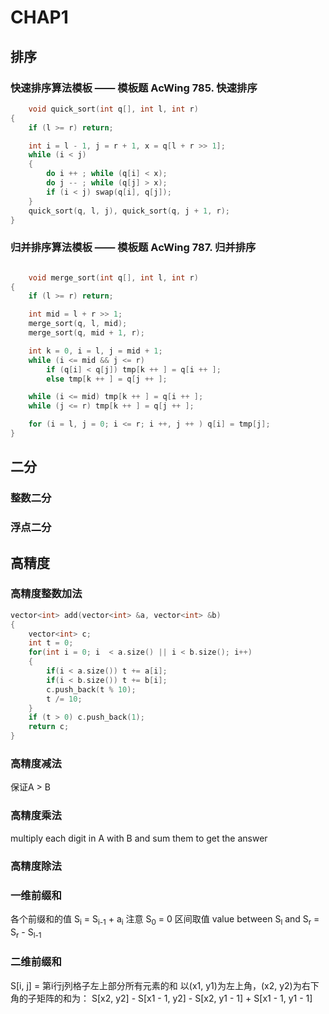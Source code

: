 # CHAP1

## 排序
### 快速排序算法模板 —— 模板题 AcWing 785. 快速排序

```C++
    void quick_sort(int q[], int l, int r)
{
    if (l >= r) return;

    int i = l - 1, j = r + 1, x = q[l + r >> 1];
    while (i < j)
    {
        do i ++ ; while (q[i] < x);
        do j -- ; while (q[j] > x);
        if (i < j) swap(q[i], q[j]);
    }
    quick_sort(q, l, j), quick_sort(q, j + 1, r);
}

```

### 归并排序算法模板 —— 模板题 AcWing 787. 归并排序

```C++

    void merge_sort(int q[], int l, int r)
{
    if (l >= r) return;

    int mid = l + r >> 1;
    merge_sort(q, l, mid);
    merge_sort(q, mid + 1, r);

    int k = 0, i = l, j = mid + 1;
    while (i <= mid && j <= r)
        if (q[i] < q[j]) tmp[k ++ ] = q[i ++ ];
        else tmp[k ++ ] = q[j ++ ];

    while (i <= mid) tmp[k ++ ] = q[i ++ ];
    while (j <= r) tmp[k ++ ] = q[j ++ ];

    for (i = l, j = 0; i <= r; i ++, j ++ ) q[i] = tmp[j];
}

```
## 二分
### 整数二分

### 浮点二分

## 高精度
### 高精度整数加法

```C++
vector<int> add(vector<int> &a, vector<int> &b)
{
    vector<int> c;
    int t = 0;
    for(int i = 0; i  < a.size() || i < b.size(); i++)
    {
        if(i < a.size()) t += a[i];
        if(i < b.size()) t += b[i];
        c.push_back(t % 10);
        t /= 10;
    }
    if (t > 0) c.push_back(1);
    return c;
}

```

### 高精度减法
保证A >  B

### 高精度乘法
multiply each digit in A with B and sum them to get the answer

### 高精度除法
### 一维前缀和

各个前缀和的值
S<sub>i</sub> = S<sub>i-1</sub> + a<sub>i</sub>
注意 S<sub>0</sub> = 0
区间取值
value between S<sub>l</sub>  and S<sub>r</sub> = S<sub>r</sub> - S<sub>l-1</sub>

### 二维前缀和
S[i, j] = 第i行j列格子左上部分所有元素的和
以(x1, y1)为左上角，(x2, y2)为右下角的子矩阵的和为：
S[x2, y2] - S[x1 - 1, y2] - S[x2, y1 - 1] + S[x1 - 1, y1 - 1]
